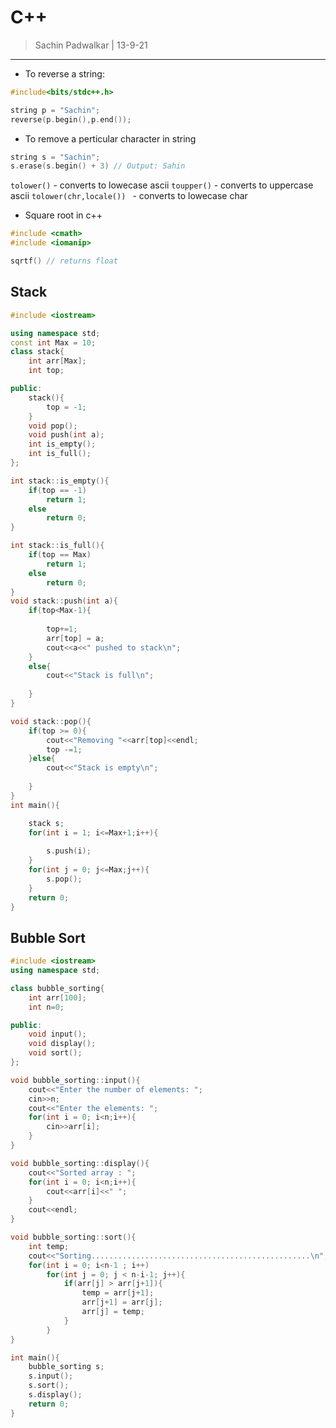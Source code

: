 # C++

> Sachin Padwalkar | 13-9-21
-------------------------

* To reverse a string:
````c++
#include<bits/stdc++.h>

string p = "Sachin";
reverse(p.begin(),p.end());
````
* To remove a perticular character in string
````c++
string s = "Sachin";
s.erase(s.begin() + 3) // Output: Sahin
````
`tolower()` - converts to lowecase ascii 
`toupper()` - converts to uppercase ascii
`tolower(chr,locale()) ` - converts to lowecase char

* Square root in c++
````c++
#include <cmath>
#include <iomanip>

sqrtf() // returns float
````

## Stack
```c++
#include <iostream>

using namespace std;
const int Max = 10;
class stack{
	int arr[Max];
	int top;

public:
	stack(){
		top = -1;
	}
	void pop();
	void push(int a); 
	int is_empty();
	int is_full();
};

int stack::is_empty(){
	if(top == -1)
		return 1;
	else
		return 0;
}

int stack::is_full(){
	if(top == Max)
		return 1;
	else 
		return 0;
}
void stack::push(int a){
	if(top<Max-1){
		
		top+=1;
		arr[top] = a;
		cout<<a<<" pushed to stack\n";
	}
	else{
		cout<<"Stack is full\n";
		
	}
}

void stack::pop(){
	if(top >= 0){
		cout<<"Removing "<<arr[top]<<endl;
		top -=1;
	}else{
		cout<<"Stack is empty\n";
		
	}
}
int main(){

	stack s;
	for(int i = 1; i<=Max+1;i++){
		
		s.push(i);
	}
	for(int j = 0; j<=Max;j++){
		s.pop();
	}
	return 0;
}
```

## Bubble Sort

```c++
#include <iostream>
using namespace std;

class bubble_sorting{
	int arr[100];
	int n=0;

public:
	void input();
	void display();
	void sort();
};

void bubble_sorting::input(){
	cout<<"Enter the number of elements: ";
	cin>>n;
	cout<<"Enter the elements: ";
	for(int i = 0; i<n;i++){
		cin>>arr[i];
	}
}

void bubble_sorting::display(){
	cout<<"Sorted array : ";
	for(int i = 0; i<n;i++){
		cout<<arr[i]<<" ";
	}
	cout<<endl;
}

void bubble_sorting::sort(){
	int temp;
	cout<<"Sorting.................................................\n";
	for(int i = 0; i<n-1 ; i++)
		for(int j = 0; j < n-i-1; j++){
			if(arr[j] > arr[j+1]){
				temp = arr[j+1];
				arr[j+1] = arr[j];
				arr[j] = temp;
			}
		}
}

int main(){
	bubble_sorting s;
	s.input();
	s.sort();
	s.display();
	return 0;
}
```